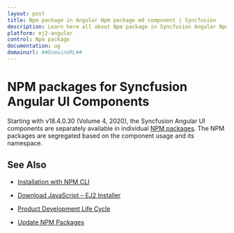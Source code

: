 ```yaml
---
layout: post
title: Npm package in Angular Npm package md component | Syncfusion
description: Learn here all about Npm package in Syncfusion Angular Npm package md component of Syncfusion Essential JS 2 and more.
platform: ej2-angular
control: Npm package 
documentation: ug
domainurl: ##DomainURL##
---
```


# NPM packages for Syncfusion Angular UI Components

Starting with v18.4.0.30 (Volume 4, 2020), the Syncfusion Angular UI components are separately available in individual [NPM packages](https://www.npmjs.com/search?q=%40syncfusion%2Fej2-angular). The NPM packages are segregated based on the component usage and its namespace.

## See Also

* [Installation with NPM CLI](../installation-and-upgrade/installation/)

* [Download JavaScript – EJ2 Installer](../installation-and-upgrade/download/#download-javascript--ej2-installer)

* [Product Development Life Cycle](https://www.syncfusion.com/support/product-lifecycle/)

* [Update NPM Packages](../common/how-to/update-npm-package/)